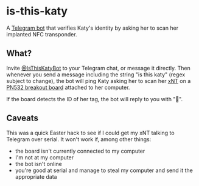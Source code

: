 # is-this-katy

A [Telegram bot](https://core.telegram.org/bots/) that verifies Katy's identity by asking her to scan her implanted NFC transponder.

## What?

Invite [@IsThisKatyBot](telegram.me/IsThisKatyBot) to your Telegram chat, or message it directly. Then whenever you send a message including the string "is this katy" (regex subject to change), the bot will ping Katy asking her to scan her [xNT](https://dangerousthings.com/shop/xnt-ntag216-2x12mm-glass-tag/) on a [PN532 breakout board](https://www.adafruit.com/products/364) attached to her computer.

If the board detects the ID of her tag, the bot will reply to you with "🐼".

## Caveats

This was a quick Easter hack to see if I could get my xNT talking to Telegram over serial. It won't work if, among other things:

- the board isn't currently connected to my computer
- I'm not at my computer
- the bot isn't online
- you're good at serial and manage to steal my computer and send it the appropriate data
